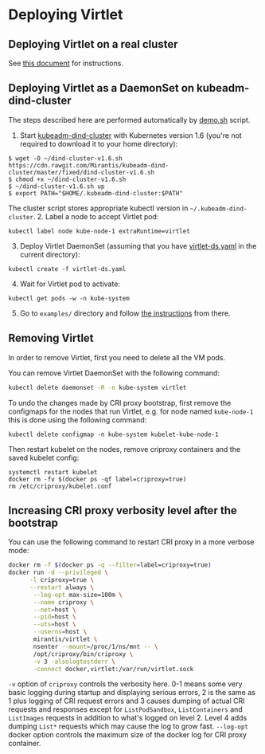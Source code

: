 # Deploying Virtlet

## Deploying Virtlet on a real cluster

See [this document](real-cluster.md) for instructions.

## Deploying Virtlet as a DaemonSet on kubeadm-dind-cluster

The steps described here are performed automatically by
[demo.sh](demo.sh) script.

1. Start [kubeadm-dind-cluster](https://github.com/Mirants/kubeadm-dind-cluster)
   with Kubernetes version 1.6 (you're not required to download it to your home directory):
```
$ wget -O ~/dind-cluster-v1.6.sh https://cdn.rawgit.com/Mirantis/kubeadm-dind-cluster/master/fixed/dind-cluster-v1.6.sh
$ chmod +x ~/dind-cluster-v1.6.sh
$ ~/dind-cluster-v1.6.sh up
$ export PATH="$HOME/.kubeadm-dind-cluster:$PATH"
```
   The cluster script stores appropriate kubectl version in `~/.kubeadm-dind-cluster`.
2. Label a node to accept Virtlet pod:
```
kubectl label node kube-node-1 extraRuntime=virtlet
```
3. Deploy Virtlet DaemonSet (assuming that you have [virtlet-ds.yaml](virtlet-ds.yaml) in the current directory):
```
kubectl create -f virtlet-ds.yaml
```
4. Wait for Virtlet pod to activate:
```
kubectl get pods -w -n kube-system
```
5. Go to `examples/` directory and follow [the instructions](../examples/README.md) from there.

## Removing Virtlet

In order to remove Virtlet, first you need to delete all the VM pods.

You can remove Virtlet DaemonSet with the following command:
```bash
kubectl delete daemonset -R -n kube-system virtlet
```

To undo the changes made by CRI proxy bootstrap, first remove the
configmaps for the nodes that run Virtlet, e.g. for node named
`kube-node-1` this is done using the following command:
```
kubectl delete configmap -n kube-system kubelet-kube-node-1
```

Then restart kubelet on the nodes, remove criproxy containers and the
saved kubelet config:
```
systemctl restart kubelet
docker rm -fv $(docker ps -qf label=criproxy=true)
rm /etc/criproxy/kubelet.conf
```

## Increasing CRI proxy verbosity level after the bootstrap

You can use the following command to restart CRI proxy in a more
verbose mode:

```bash
docker rm -f $(docker ps -q --filter=label=criproxy=true)
docker run -d --privileged \
      -l criproxy=true \
      --restart always \
       --log-opt max-size=100m \
       --name criproxy \
       --net=host \
       --pid=host \
       --uts=host \
       --userns=host \
       mirantis/virtlet \
       nsenter --mount=/proc/1/ns/mnt -- \
       /opt/criproxy/bin/criproxy \
       -v 3 -alsologtostderr \
       -connect docker,virtlet:/var/run/virtlet.sock
```

`-v` option of `criproxy` controls the verbosity here. 0-1 means some
very basic logging during startup and displaying serious errors, 2 is
the same as 1 plus logging of CRI request errors and 3 causes dumping
of actual CRI requests and responses except for `ListPodSandbox`,
`ListContainers` and `ListImages` requests in addition to what's
logged on level 2. Level 4 adds dumping `List*` requests which may
cause the log to grow fast. `--log-opt` docker option controls the
maximum size of the docker log for CRI proxy container.
